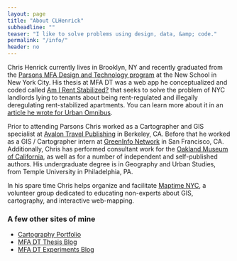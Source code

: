 ```yaml
---
layout: page
title: "About CLHenrick"
subheadline: ""
teaser: "I like to solve problems using design, data, &amp; code."
permalink: "/info/"
header: no
---
```


Chris Henrick currently lives in Brooklyn, NY and recently graduated from the [Parsons MFA Design and Technology program](http://www.newschool.edu/parsons/mfa-design-technology/) at the New School in New York City. His thesis at MFA DT was a web app he conceptualized and coded called [Am I Rent Stabilized?](https://amirentstabilized.com) that seeks to solve the problem of NYC landlords lying to tenants about being rent-regulated and illegally deregulating rent-stabilized apartments. You can learn more about it in an [article he wrote for Urban Omnibus](http://urbanomnibus.net/2015/05/using-open-data-to-strengthen-tenants-rights-activism/). 

Prior to attending Parsons Chris worked as a Cartographer and GIS specialist at [Avalon Travel Publishing](http://www.travelmatters.com/) in Berkeley, CA. Before that he worked as a GIS / Cartographer intern at [GreenInfo Network](http://www.greeninfo.org/) in San Francisco, CA. Additionally, Chris has performed consultant work for the [Oakland Museum of California](https://www.museumca.org/), as well as for a number of independent and self-published authors. His undergraduate degree is in Geography and Urban Studies, from Temple University in Philadelphia, PA. 

In his spare time Chris helps organize and facilitate [Maptime NYC](http://www.meetup.com/maptime-nyc), a volunteer group dedicated to educating non-experts about GIS, cartography, and interactive web-mapping.

### A few other sites of mine
- [Cartography Portfolio](http://chrishenrick.com/)
- [MFA DT Thesis Blog](http://clhenrick.github.io/thesis-blog/)
- [MFA DT Experiments Blog](https://chenrickmfadt.wordpress.com/)